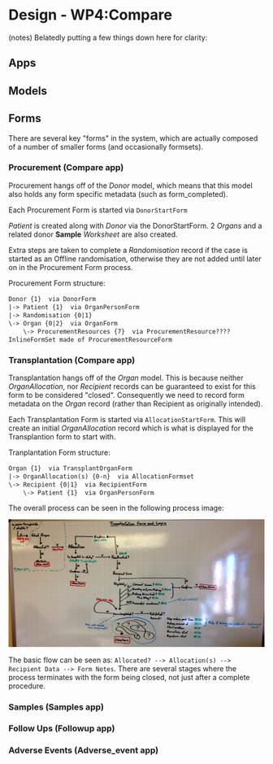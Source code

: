 # Design - WP4:Compare

(notes) Belatedly putting a few things down here for clarity:

## Apps

## Models

## Forms

There are several key "forms" in the system, which are actually composed of a number of smaller forms (and occasionally formsets).

### Procurement (Compare app)
Procurement hangs off of the *Donor* model, which means that this model also holds any form specific metadata (such as form_completed). 

Each Procurement Form is started via `DonorStartForm`

*Patient* is created along with *Donor* via the DonorStartForm. 2 *Organs* and a related donor **Sample** *Worksheet* are also created.

Extra steps are taken to complete a *Randomisation* record if the case is started as an Offline randomisation, otherwise they are not added until later on in the Procurement Form process.

Procurement Form structure:

    Donor {1}  via DonorForm
    |-> Patient {1}  via OrganPersonForm
    |-> Randomisation {0|1}
    \-> Organ {0|2}  via OrganForm
        \-> ProcurementResources {7}  via ProcurementResource????InlineFormSet made of ProcurementResourceForm

### Transplantation (Compare app)
Transplantation hangs off of the *Organ* model. This is because neither *OrganAllocation*, nor *Recipient* records can be guaranteed to exist for this form to be considered "closed". Consequently we need to record form metadata on the *Organ* record (rather than Recipient as originally intended).

Each Transplantation Form is started via `AllocationStartForm`. This will create an initial *OrganAllocation* record which is what is displayed for the Transplantion form to start with.

Tranplantation Form structure:

    Organ {1}  via TransplantOrganForm
    |-> OrganAllocation(s) {0-n}  via AllocationFormset
    \-> Recipient {0|1}  via RecipientForm
        \-> Patient {1}  via OrganPersonForm

The overall process can be seen in the following process image:

![Whiteboard: Transplant Form process flow](../_static/docs/whiteboard_compare_transplant_design.jpg)

The basic flow can be seen as: `Allocated? --> Allocation(s) --> Recipient Data --> Form Notes`. There are several stages where the process terminates with the form being closed, not just after a complete procedure. 

### Samples (Samples app)

### Follow Ups (Followup app)

### Adverse Events (Adverse_event app)